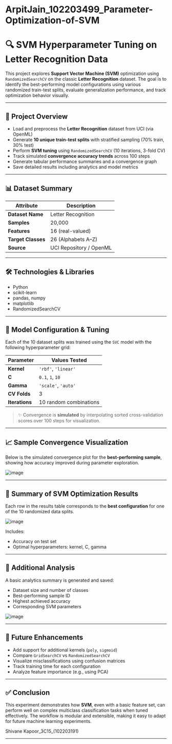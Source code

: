 # ArpitJain_102203499_Parameter-Optimization-of-SVM

# 🔍 SVM Hyperparameter Tuning on Letter Recognition Data

This project explores **Support Vector Machine (SVM)** optimization using `RandomizedSearchCV` on the classic **Letter Recognition** dataset. The goal is to identify the best-performing model configurations using various randomized train-test splits, evaluate generalization performance, and track optimization behavior visually.

---

## 📂 Project Overview

- Load and preprocess the **Letter Recognition** dataset from UCI (via OpenML)
- Generate **10 unique train-test splits** with stratified sampling (70% train, 30% test)
- Perform **SVM tuning** using `RandomizedSearchCV` (10 iterations, 3-fold CV)
- Track simulated **convergence accuracy trends** across 100 steps
- Generate tabular performance summaries and a convergence graph
- Save detailed results including analytics and model metrics

---

## 📊 Dataset Summary

| Attribute        | Description                  |
|------------------|------------------------------|
| **Dataset Name** | Letter Recognition           |
| **Samples**      | 20,000                       |
| **Features**     | 16 (real-valued)             |
| **Target Classes** | 26 (Alphabets A–Z)         |
| **Source**       | UCI Repository / OpenML      |

---

## 🛠️ Technologies & Libraries

- Python
- scikit-learn
- pandas, numpy
- matplotlib
- RandomizedSearchCV

---

## 🧠 Model Configuration & Tuning

Each of the 10 dataset splits was trained using the `SVC` model with the following hyperparameter grid:

| Parameter   | Values Tested            |
|-------------|---------------------------|
| **Kernel**  | `'rbf'`, `'linear'`       |
| **C**       | `0.1`, `1`, `10`          |
| **Gamma**   | `'scale'`, `'auto'`       |
| **CV Folds**| 3                         |
| **Iterations** | 10 random combinations |

> ✨ Convergence is **simulated** by interpolating sorted cross-validation scores over 100 steps for visualization.

---

## 📈 Sample Convergence Visualization

Below is the simulated convergence plot for the **best-performing sample**, showing how accuracy improved during parameter exploration.

![image](https://github.com/user-attachments/assets/21accb83-15e3-47a3-9266-57a1bcaa9d79)


---

## 🧾 Summary of SVM Optimization Results

Each row in the results table corresponds to the **best configuration** for one of the 10 randomized data splits.

![image](https://github.com/user-attachments/assets/821eea06-26d2-4e98-b5b0-9655f9a74727)


Includes:
- Accuracy on test set
- Optimal hyperparameters: kernel, C, gamma

---

## 📌 Additional Analysis

A basic analytics summary is generated and saved:

- Dataset size and number of classes
- Best-performing sample ID
- Highest achieved accuracy
- Corresponding SVM parameters

![image](https://github.com/user-attachments/assets/6999ec7f-a827-4ced-aa65-869b581a347a)


---

## 🚀 Future Enhancements

- Add support for additional kernels (`poly`, `sigmoid`)
- Compare `GridSearchCV` vs `RandomizedSearchCV`
- Visualize misclassifications using confusion matrices
- Track training time for each configuration
- Analyze feature importance (e.g., using PCA)

---

## ✅ Conclusion

This experiment demonstrates how **SVM**, even with a basic feature set, can perform well on complex multiclass classification tasks when tuned effectively. The workflow is modular and extensible, making it easy to adapt for future machine learning experiments.

Shivane Kapoor_3C15_(102203191)

---

